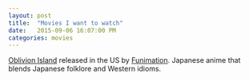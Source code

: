 ```yaml
---
layout: post
title:  "Movies I want to watch"
date:   2015-09-06 16:07:00 PM
categories: movies
---
```


[Oblivion Island](http://www.oblivionisland.com/) released in the US by [Funimation](http://www.funimation.com/shows/oblivion-island/home).
Japanese anime that blends Japanese folklore and Western idioms.
